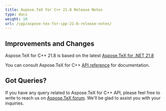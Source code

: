 ```yaml
---
title: Aspose.TeX for C++ 21.8 Release Notes
type: docs
weight: 10
url: /cpp/aspose-tex-for-cpp-21-8-release-notes/
---
```


## Improvements and Changes

Aspose.TeX for  C++ 21.8 is based on the latest [Aspose.TeX for .NET 21.8](/tex/net/aspose-tex-for-net-21-8-release-notes/)

You can consult Aspose.TeX for C++ [API reference](https://reference.aspose.com/tex/cpp/) for documentation.
 
## Got Queries?
If you have any query related to Aspose.TeX for C++ API, please feel free to write to reach us on [Aspose.TeX forum](https://forum.aspose.com/c/tex/). We'll be glad to assist you with your inquiries.

